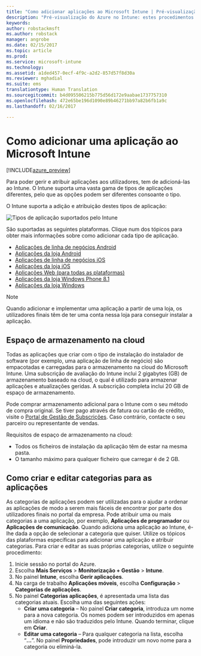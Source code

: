 ```yaml
---
title: "Como adicionar aplicações ao Microsoft Intune | Pré-visualização do Azure no Intune | Documentos da Microsoft"
description: "Pré-visualização do Azure no Intune: estes procedimentos ajudam-no a preparar as suas aplicações no Intune para serem atribuídas a utilizadores e dispositivos. "
keywords: 
author: robstackmsft
ms.author: robstack
manager: angrobe
ms.date: 02/15/2017
ms.topic: article
ms.prod: 
ms.service: microsoft-intune
ms.technology: 
ms.assetid: a1ded457-0ecf-4f9c-a2d2-857d57f8d30a
ms.reviewer: mghadial
ms.suite: ems
translationtype: Human Translation
ms.sourcegitcommit: b4d095506215b775d56d172e9aabae1737757310
ms.openlocfilehash: 472e65be196d1090e89b46271bb97a82b6fb1a9c
ms.lasthandoff: 02/16/2017

---
```


# <a name="how-to-add-an-app-to-microsoft-intune"></a>Como adicionar uma aplicação ao Microsoft Intune

[!INCLUDE[azure_preview](../includes/azure_preview.md)]

Para poder gerir e atribuir aplicações aos utilizadores, tem de adicioná-las ao Intune. O Intune suporta uma vasta gama de tipos de aplicações diferentes, pelo que as opções podem ser diferentes consoante o tipo.

O Intune suporta a adição e atribuição destes tipos de aplicação:

![Tipos de aplicação suportados pelo Intune](./media/app-types.png)

São suportadas as seguintes plataformas. Clique num dos tópicos para obter mais informações sobre como adicionar cada tipo de aplicação.

- [Aplicações de linha de negócios Android](/intune-azure/manage-apps/android-lob-app)
- [Aplicações da loja Android](/intune-azure/manage-apps/android-store-app)
- [Aplicações de linha de negócios iOS](/intune-azure/manage-apps/ios-lob-app)
- [Aplicações da loja iOS](/intune-azure/manage-apps/ios-store-app)
- [Aplicações Web (para todas as plataformas)](/intune-azure/manage-apps/web-app)
- [Aplicações da loja Windows Phone 8.1](/intune-azure/manage-apps/windows-phone-8-1-store-app)
- [Aplicações da loja Windows](/intune-azure/manage-apps/windows-store-app)

> [!NOTE]
> Quando adicionar e implementar uma aplicação a partir de uma loja, os utilizadores finais têm de ter uma conta nessa loja para conseguir instalar a aplicação.

## <a name="cloud-storage-space"></a>Espaço de armazenamento na cloud
Todas as aplicações que criar com o tipo de instalação do instalador de software (por exemplo, uma aplicação de linha de negócio) são empacotadas e carregadas para o armazenamento na cloud do Microsoft Intune. Uma subscrição de avaliação do Intune inclui 2 gigabytes (GB) de armazenamento baseado na cloud, o qual é utilizado para armazenar aplicações e atualizações geridas. A subscrição completa inclui 20 GB de espaço de armazenamento.

Pode comprar armazenamento adicional para o Intune com o seu método de compra original.  Se tiver pago através de fatura ou cartão de crédito, visite o [Portal de Gestão de Subscrições](https://portal.office.com/adminportal/home?switchtomodern=true#/subscriptions).  Caso contrário, contacte o seu parceiro ou representante de vendas.

Requisitos de espaço de armazenamento na cloud:

-   Todos os ficheiros de instalação da aplicação têm de estar na mesma pasta.
-   O tamanho máximo para qualquer ficheiro que carregar é de 2 GB.

## <a name="how-to-create-and-edit-categories-for-apps"></a>Como criar e editar categorias para as aplicações 

As categorias de aplicações podem ser utilizadas para o ajudar a ordenar as aplicações de modo a serem mais fáceis de encontrar por parte dos utilizadores finais no portal da empresa. Pode atribuir uma ou mais categorias a uma aplicação, por exemplo, **Aplicações de programador** ou **Aplicações de comunicação**. Quando adiciona uma aplicação ao Intune, é-lhe dada a opção de selecionar a categoria que quiser. Utilize os tópicos das plataformas específicas para adicionar uma aplicação e atribuir categorias. Para criar e editar as suas próprias categorias, utilize o seguinte procedimento: 

1. Inicie sessão no portal do Azure. 
2. Escolha **Mais Serviços** > **Monitorização + Gestão** > **Intune**. 
3. No painel **Intune**, escolha **Gerir aplicações**. 
4. Na carga de trabalho **Aplicações móveis**, escolha **Configuração** > **Categorias de aplicações**. 
5. No painel **Categorias aplicações**, é apresentada uma lista das categorias atuais. Escolha uma das seguintes ações: 
    - **Criar uma categoria** – No painel **Criar categoria**, introduza um nome para a nova categoria. Os nomes podem ser introduzidos em apenas um idioma e não são traduzidos pelo Intune. Quando terminar, clique em **Criar**.
    - **Editar uma categoria** – Para qualquer categoria na lista, escolha “**...**”. No painel **Propriedades**, pode introduzir um novo nome para a categoria ou eliminá-la.




